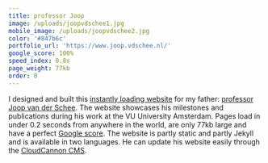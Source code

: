 ```yaml
---
title: professor Joop
image: /uploads/joopvdschee1.jpg
mobile_image: /uploads/joopvdschee2.jpg
color: '#847b6c'
portfolio_url: 'https://www.joop.vdschee.nl/'
google_score: 100%
speed_index: 0.8s
page_weight: 77kb
order: 0
---
```


I designed and built this [instantly loading website](/blog/websites-that-load-instantly/) for my father: [professor Joop van der Schee](https://nl.wikipedia.org/wiki/Joop_van_der_Schee). The website showcases his milestones and publications during his work at the VU University Amsterdam. Pages load in under 0.2 seconds from anywhere in the world, are only 77kb large and have a perfect [Google score](/blog/how-to-get-a-100-google-lighthouse-score/). The website is partly static and partly Jekyll and is available in two languages. He can update his website easily through the [CloudCannon CMS](https://cloudcannon.com/).